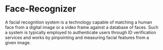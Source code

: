 # Face-Recognizer
A facial recognition system is a technology capable of matching a human face from a digital image or a video frame against a database of faces. Such a system is typically employed to authenticate users through ID verification services and works by pinpointing and measuring facial features from a given image.
